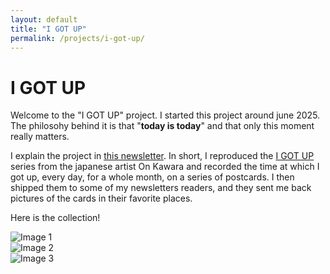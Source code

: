 ```yaml
---
layout: default
title: "I GOT UP"
permalink: /projects/i-got-up/
---
```


# I GOT UP

Welcome to the "I GOT UP" project. I started this project around june 2025. 
The philosohy behind it is that "**today is today**" and that only this moment really matters.

I explain the project in [this newsletter](https://paolamasuzzo.substack.com/p/oggi-e-oggi).
In short, I reproduced the [I GOT UP](https://flashbak.com/creativity-from-boredom-and-routine-on-kawaras-i-got-up-postcards-1968-1979-418177/)
series from the japanese artist On Kawara and recorded the time at which I got up, every day, for a whole month, on a series
of postcards. I then shipped them to some of my newsletters readers, and they sent me back pictures of the cards in their favorite places.

Here is the collection!

<div class="gallery">
  <div class="gallery-item">
    <img src="{{ site.baseurl }}/assets/images/igotup/16_front.jpg" alt="Image 1">
  </div>
  <div class="gallery-item">
    <img src="{{ site.baseurl }}/assets/images/igotup/16_back" alt="Image 2">
  </div>
  <div class="gallery-item">
    <img src="{{ site.baseurl }}/assets/images/gallery/image3.jpg" alt="Image 3">
  </div>
  <!-- Add more images here -->
</div>
